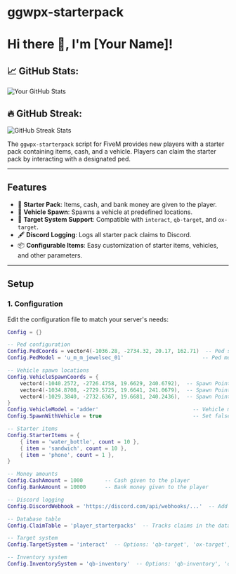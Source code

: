 # ggwpx-starterpack

# Hi there 👋, I'm [Your Name]!

## 📈 GitHub Stats:
![Your GitHub Stats](https://github-readme-stats.vercel.app/api?username=99wpx&show_icons=true&count_private=true&hide=prs&theme=radical)

## 🔥 GitHub Streak:
![GitHub Streak Stats](https://github-readme-streak-stats.herokuapp.com/?user=99wpx&theme=radical)


The `ggwpx-starterpack` script for FiveM provides new players with a starter pack containing items, cash, and a vehicle. Players can claim the starter pack by interacting with a designated ped.

---

## Features

- 🎁 **Starter Pack**: Items, cash, and bank money are given to the player.
- 🚗 **Vehicle Spawn**: Spawns a vehicle at predefined locations.
- 🎯 **Target System Support**: Compatible with `interact`, `qb-target`, and `ox-target`.
- 🖋️ **Discord Logging**: Logs all starter pack claims to Discord.
- 📦 **Configurable Items**: Easy customization of starter items, vehicles, and other parameters.

---

## Setup

### 1. Configuration

Edit the configuration file to match your server's needs:

```lua
Config = {}

-- Ped configuration
Config.PedCoords = vector4(-1036.28, -2734.32, 20.17, 162.71)  -- Ped spawn location
Config.PedModel = 'u_m_m_jewelsec_01'                         -- Ped model

-- Vehicle spawn locations
Config.VehicleSpawnCoords = {
    vector4(-1040.2572, -2726.4758, 19.6629, 240.6792),  -- Spawn Point 1
    vector4(-1034.8708, -2729.5725, 19.6641, 241.0679),  -- Spawn Point 2
    vector4(-1029.3840, -2732.6367, 19.6681, 240.2436),  -- Spawn Point 3
}
Config.VehicleModel = 'adder'                              -- Vehicle model
Config.SpawnWithVehicle = true                             -- Set false to not place the player inside the vehicle

-- Starter items
Config.StarterItems = {
    { item = 'water_bottle', count = 10 },
    { item = 'sandwich', count = 10 },
    { item = 'phone', count = 1 },
}

-- Money amounts
Config.CashAmount = 1000       -- Cash given to the player
Config.BankAmount = 10000      -- Bank money given to the player

-- Discord logging
Config.DiscordWebhook = 'https://discord.com/api/webhooks/...'  -- Add your webhook URL here

-- Database table
Config.ClaimTable = 'player_starterpacks'  -- Tracks claims in the database

-- Target system
Config.TargetSystem = 'interact'  -- Options: 'qb-target', 'ox-target', 'interact'

-- Inventory system
Config.InventorySystem = 'qb-inventory'  -- Options: 'qb-inventory', 'ox_inventory'
